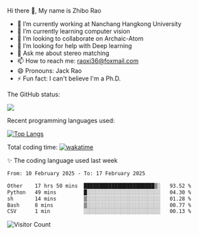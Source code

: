 Hi there 👋, My name is Zhibo Rao
- 🔭 I’m currently working at Nanchang Hangkong University
- 🌱 I’m currently learning computer vision
- 👯 I’m looking to collaborate on Archaic-Atom
- 🤔 I’m looking for help with Deep learning
- 💬 Ask me about stereo matching
- 📫 How to reach me: raoxi36@foxmail.com
- 😄 Pronouns: Jack Rao
- ⚡ Fun fact: I can't believe I'm a Ph.D.

The GitHub status:

![](https://github-readme-stats.vercel.app/api?username=ZhiboRao)

Recent programming languages used:

[![Top Langs](https://github-readme-stats.vercel.app/api/top-langs/?username=ZhiboRao&layout=compact)](https://github.com/anuraghazra/github-readme-stats)

Total coding time: [![wakatime](https://wakatime.com/badge/user/51ec5ec7-4742-4243-9eea-732ade32c0b7.svg)](https://wakatime.com/@51ec5ec7-4742-4243-9eea-732ade32c0b7)

✨ The coding language used last week 
<!--START_SECTION:waka-->

```txt
From: 10 February 2025 - To: 17 February 2025

Other    17 hrs 50 mins  ███████████████████████▒░   93.52 %
Python   49 mins         █░░░░░░░░░░░░░░░░░░░░░░░░   04.30 %
sh       14 mins         ▒░░░░░░░░░░░░░░░░░░░░░░░░   01.28 %
Bash     8 mins          ▒░░░░░░░░░░░░░░░░░░░░░░░░   00.77 %
CSV      1 min           ░░░░░░░░░░░░░░░░░░░░░░░░░   00.13 %
```

<!--END_SECTION:waka-->

![Visitor Count](https://profile-counter.glitch.me/Raohaocheng/count.svg)

